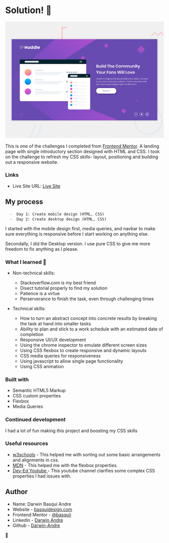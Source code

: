 # Solution! 👋

![Design preview for the Huddle landing page with single introductory section](./design/desktop-preview.jpg)

This is one of the challenges I completed from [Frontend Mentor](https://www.frontendmentor.io/challenges/huddle-landing-page-with-alternating-feature-blocks-5ca5f5981e82137ec91a5100).
A landing page with single introductory section designed with HTML and CSS.
I took on the challenge to refresh my CSS skills- layout, positioning and building out a responsive website.

### Links

<!-- - Solution URL: [Solution page on FrontendMentor]() -->
- Live Site URL: [Live Site](https://huddled.netlify.app/)

## My process

      -  Day 1: Create mobile design (HTML, CSS)
      -  Day 2: Create desktop design (HTML, CSS)

I started with the mobile design first, media queries, and navbar to make sure everything is responsive before I start working on anything else. 

Secondally, I did the Desktop version. I use pure CSS to give me more freedom to fix anything as I please.  
    
 
### What I learned 🚀

-  Non-technical skills:
      -  Stackoverflow.com is my best friend
      -  Disect tutorial properly to find my solution
      -  Patience is a virtue
   -  Perserverance to finish the task, even through challenging times

-  Technical skills:

   -  How to turn an abstract concept into concrete results by breaking the task at hand into smaller tasks
   -  Ability to plan and stick to a work schedule with an estimated date of completion
   -  Responsive UI/UX development
   -  Using the chrome inspector to emulate different screen sizes
   -  Using CSS flexbox to create responsive and dynamic layouts
   -  CSS media queries for responsiveness
   -  Using javascript to allow single page functionality
   -  Using CSS animation



### Built with

- Semantic HTML5 Markup
- CSS custom properties
- Flexbox
- Media Queries

### Continued development

I had a lot of fun making this project and boosting my CSS skills 
### Useful resources

- [w3schools](https://www.w3schools.com) - This helped me with sorting out some basic arrangements and alignments in css.
- [MDN](https://developer.mozilla.org/en-US/docs/Learn/CSS/CSS_layout/Flexbox) - This helped me with the flexbox properties.
- [Dev-Ed Youtube ](https://www.youtube.com/c/DevEd) - This youtube channel clarifies some complex CSS properties I had issues with.


## Author

- Name: Darwin Basqui Andre
- Website - [basquidesign.com](https://www.basquidesign.com/)
- Frontend Mentor - [@basquii](https://www.frontendmentor.io/profile/basquii)
- Linkedin - [Darwin Andre](https://www.linkedin.com/in/basqui)
- Github - [Darwin-Andre](https://github.com/basquii)

🚀
